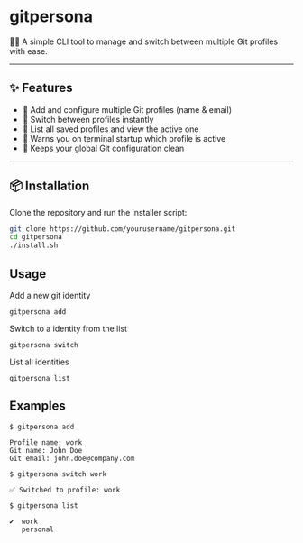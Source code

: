# gitpersona

🧑‍💻 A simple CLI tool to manage and switch between multiple Git profiles with ease.

---

## ✨ Features

- 🔧 Add and configure multiple Git profiles (name & email)
- 🔁 Switch between profiles instantly
- 📜 List all saved profiles and view the active one
- 🚨 Warns you on terminal startup which profile is active
- 🧼 Keeps your global Git configuration clean

---

## 📦 Installation

Clone the repository and run the installer script:

```bash
git clone https://github.com/yourusername/gitpersona.git
cd gitpersona
./install.sh
```

## Usage

Add a new git identity
```
gitpersona add
```

Switch to a identity from the list
```
gitpersona switch
```

List all identities
```
gitpersona list
```

## Examples
```
$ gitpersona add

Profile name: work
Git name: John Doe
Git email: john.doe@company.com
```

```
$ gitpersona switch work

✅ Switched to profile: work
```

```
$ gitpersona list

✔️  work
   personal

```
